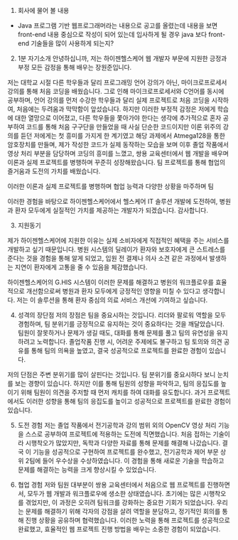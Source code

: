 1. 회사에 물어 볼 내용 
- Java 프로그램 기반 웹프로그래머라는 내용으로 공고를 올렸는데 내용을 보면 front-end 내용 중심으로 작성이 되어 있는데 입사하게 될 경우 java 보다 front-end 기술들을 많이 사용하게 되는지?




2. 1분 자기소개 
안녕하십니까, 저는 하이젠헬스케어 웹 개발자 부문에 지원한 긍정과 부정 모든 감정을 통해 배우는 장원준입니다.

저는 대학교 시절 다른 학우들과 달리 프로그래밍 언어 강의가 아닌, 마이크로프로세서 강의를 통해 처음 코딩을 배웠습니다. 그로 인해 마이크로프로세서와 C언어를 동시에 공부하며, 언어 강의를 먼저 수강한 학우들과 달리 실제 프로젝트로 처음 코딩을 시작하여, 처음에는 두려움과 막막함이 앞섰습니다. 하지만 이러한 부정적 감정은 저에게 학습에 대한 열망으로 이어졌고, 다른 학우들을 쫓아가야 한다는 생각에 추가적으로 혼자 공부하여 코드를 통해 처음 구구단을 만들었을 때 사실 단순한 코드이지만 이론 위주의 강의를 듣던 저에게는 첫 흥미를 가지게 한 계기였고 해당 과제에서 Atmega128을 통한 암호장치를 만들며, 제가 작성한 코드가 실제 동작하는 모습을 보며  이후 졸업 작품에서 영상 처리 부분을 담당하며 코딩의 흥미를 느꼈고, 쌍용 교육센터에서 웹 개발을 배우며 이론과 실제 프로젝트를 병행하며 꾸준히 성장해왔습니다. 팀 프로젝트를 통해 협업의 즐거움과 도전의 가치를 배웠습니다.

이러한 이론과 실제 프로젝트를 병행하며 협업 능력과 다양한 상황을 마주하며 팀

이러한 경험을 바탕으로 하이젠헬스케어에서 헬스케어 IT 솔루션 개발에 도전하여, 병원과 환자 모두에게 실질적인 가치를 제공하는 개발자가 되겠습니다. 감사합니다.


3. 지원동기

제가 하이젠헬스케어에 지원한 이유는 실제 소비자에게 직접적인 혜택을 주는 서비스를 개발하고 싶기 때문입니다. 병원 시스템의 딜레이가 환자와 보호자에게 큰 스트레스를 준다는 것을 경험을 통해 알게 되었고, 입원 전 결제나 의사 소견 같은 과정에서 발생하는 지연이 환자에게 고통을 줄 수 있음을 체감했습니다.

하이젠헬스케어의 G.HIS 시스템이 이러한 문제를 해결하고 병원의 워크플로우를 효율적으로 개선함으로써 병원과 환자 모두에게 긍정적인 영향을 미칠 수 있다고 생각합니다. 저는 이 솔루션을 통해 환자 중심의 의료 서비스 개선에 기여하고 싶습니다.



4. 성격의 장단점
저의 장점은 팀을 중요시하는 것입니다. 리더와 팔로워 역할을 모두 경험하며, 팀 분위기를 긍정적으로 유지하는 것이 중요하다는 것을 깨달았습니다. 팀원이 잘못하거나 문제가 생길 때도, 대화를 통해 문제를 풀고 팀의 유연성을 유지하려고 노력합니다. 졸업작품 진행 시, 어려운 주제에도 불구하고 팀 토의와 의견 공유를 통해 팀의 의욕을 높였고, 결국 성공적으로 프로젝트를 완료한 경험이 있습니다.

저의 단점은 주변 분위기를 많이 살핀다는 것입니다. 팀 분위기를 중요시하다 보니 눈치를 보는 경향이 있습니다. 하지만 이를 통해 팀원의 성향을 파악하고, 팀의 응집도를 높이기 위해 팀원이 의견을 주저할 때 먼저 캐치를 하여 대화를 유도합니다. 과거 프로젝트에서도 이러한 성향을 통해 팀의 응집도를 높이고 성공적으로 프로젝트를 완료한 경험이 있습니다.


5. 도전 경험
저는 졸업 작품에서 전기공학과 강의 범위 외의 OpenCV 영상 처리 기능을 스스로 공부하여 프로젝트에 적용하는 도전에 직면했습니다. 처음 접하는 기술이라 시행착오가 많았지만, 독학과 다양한 자료를 통해 문제를 해결해 나갔습니다. 결국 이 기능을 성공적으로 구현하여 프로젝트를 완수했고, 전기공학과 제어 부문 상위 2팀에 들어 우수상을 수상하였습니다. 이 경험을 통해 새로운 기술을 학습하고 문제를 해결하는 능력을 크게 향상시킬 수 있었습니다.

6. 협업 경험 
저와 팀원 대부분이 쌍용 교육센터에서 처음으로 웹 프로젝트를 진행하면서, 모두가 웹 개발과 워크플로우에 생소한 상태였습니다. 초기에는 많은 시행착오를 겪었지만, 이 과정은 오히려 팀워크를 강화하는 중요한 기회가 되었습니다. 우리는 문제를 해결하기 위해 각자의 강점을 살려 역할을 분담하고, 정기적인 회의를 통해 진행 상황을 공유하며 협력했습니다. 이러한 노력을 통해 프로젝트를 성공적으로 완료했고, 효율적인 웹 프로젝트 진행 방법을 배우는 소중한 경험이 되었습니다.
